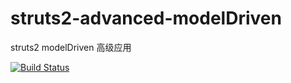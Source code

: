 struts2-advanced-modelDriven
============================

struts2 modelDriven 高级应用

[![Build Status](https://travis-ci.org/izerui/struts2-advanced-modelDriven.svg?branch=master)](https://travis-ci.org/izerui/struts2-advanced-modelDriven)
